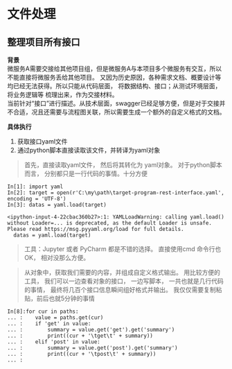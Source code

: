 # 文件处理  
## 整理项目所有接口
**背景**  
微服务A需要交接给其他项目组，但是微服务A与本项目多个微服务有交互，所以不能直接将微服务丢给其他项目。 又因为历史原因，各种需求文档、概要设计等均已经无法获得。所以只能从代码层面，
将数据结构、接口；从测试环境层面，将业务逻辑等 梳理出来，作为交接材料。   
当前针对“接口”进行描述。从技术层面，swagger已经足够方便，但是对于交接并不合适，况且还需要与流程图关联，所以需要生成一个额外的自定义格式的文档。    

**具体执行**  
1. 获取接口yaml文件
2. 通过python脚本直接读取该文件，并转译为yaml对象  

> 首先，直接读取yaml文件， 然后将其转化为 yaml对象。 对于python脚本而言， 分别都只是一行代码的事情。十分方便  

```
In[1]: import yaml
In[2]: target = open(r'C:\my\path\target-program-rest-interface.yaml', encoding = 'UTF-8')
In[3]: datas = yaml.load(target)
```    
```  
<ipython-input-4-22cbac360b27>:1: YAMLLoadWarning: calling yaml.load() without Loader=... is deprecated, as the default Loader is unsafe. Please read https://msg.pyyaml.org/load for full details.
  datas = yaml.load(target)
```  
> 工具：Jupyter 或者 PyCharm 都是不错的选择。 直接使用cmd 命令行也OK， 相对没那么方便。

> 从对象中，获取我们需要的内容，并组成自定义格式输出。 用比较方便的工具， 我们可以一边查看对象的接口， 一边写脚本， 一共也就是几行代码的事情， 最终将几百个接口信息瞬间组好格式并输出。
> 我仅仅需要复制粘贴，前后也就5分钟的事情
> 
```
In[8]:for cur in paths:
... :    value = paths.get(cur)
... :    if 'get' in value:
... :        summary = value.get('get').get('summary')
... :        print((cur + '\tget\t' + summary))
... :    elif 'post' in value:
... :        summary = value.get('post').get('summary')
... :        print((cur + '\tpost\t' + summary))
... :        
```  
